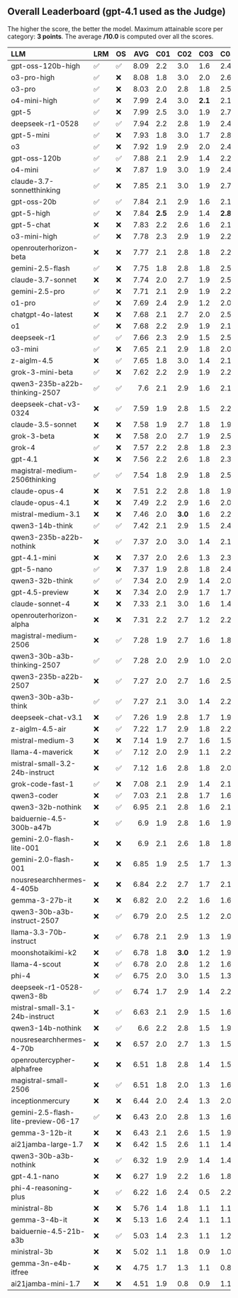 ## Overall Leaderboard (gpt-4.1 used as the Judge)

The higher the score, the better the model.
Maximum attainable score per category: **3 points**.
The average **/10.0** is computed over all the scores.

| LLM                                 | LRM                | OS                 |   AVG | C01     | C02     | C03     | C04     | C05     | C06     | C07     | C08     | C09     | C10     | C11     | C12     | C13     |
|:------------------------------------|:-------------------|:-------------------|------:|:--------|:--------|:--------|:--------|:--------|:--------|:--------|:--------|:--------|:--------|:--------|:--------|:--------|
| gpt-oss-120b-high                   | :white_check_mark: | :white_check_mark: |  8.09 | 2.2     | 3.0     | 1.6     | 2.4     | 1.8     | 2.8     | 2.4     | **2.7** | 2.8     | 1.8     | **2.5** | 2.8     | 2.8     |
| o3-pro-high                         | :white_check_mark: | :x:                |  8.08 | 1.8     | 3.0     | 2.0     | 2.6     | 2.2     | 2.7     | 2.4     | 2.5     | 2.8     | 1.9     | 2.2     | 2.8     | 2.7     |
| o3-pro                              | :white_check_mark: | :x:                |  8.03 | 2.0     | 2.8     | 1.8     | 2.5     | 2.1     | 2.8     | 2.5     | 2.5     | 2.9     | 1.8     | 2.2     | 2.7     | 2.7     |
| o4-mini-high                        | :white_check_mark: | :x:                |  7.99 | 2.4     | 3.0     | **2.1** | 2.1     | 1.9     | **2.9** | 2.4     | 2.4     | 2.9     | 1.7     | 2.1     | 2.5     | 2.8     |
| gpt-5                               | :white_check_mark: | :x:                |  7.99 | 2.5     | 3.0     | 1.9     | 2.7     | 1.9     | 2.8     | 2.2     | 2.5     | 2.8     | 1.4     | 2.2     | 2.5     | 2.8     |
| deepseek-r1-0528                    | :white_check_mark: | :white_check_mark: |  7.94 | 2.2     | 2.8     | 1.9     | 2.4     | 1.8     | 2.8     | 2.5     | 2.6     | 2.8     | 1.4     | 2.2     | 2.8     | 2.7     |
| gpt-5-mini                          | :white_check_mark: | :x:                |  7.93 | 1.8     | 3.0     | 1.7     | 2.8     | 1.6     | 2.9     | 2.5     | 2.3     | 2.9     | **1.9** | 2.2     | 2.7     | 2.7     |
| o3                                  | :white_check_mark: | :x:                |  7.92 | 1.9     | 2.9     | 2.0     | 2.4     | 1.6     | 2.8     | 2.5     | 2.4     | 2.8     | 1.8     | 2.3     | 2.7     | 2.8     |
| gpt-oss-120b                        | :white_check_mark: | :white_check_mark: |  7.88 | 2.1     | 2.9     | 1.4     | 2.2     | 2.1     | 2.9     | 2.5     | 2.5     | 2.8     | 1.5     | 2.4     | 2.8     | 2.8     |
| o4-mini                             | :white_check_mark: | :x:                |  7.87 | 1.9     | 3.0     | 1.9     | 2.4     | 1.9     | 2.7     | 2.5     | 2.2     | 2.8     | 1.9     | 2.3     | 2.6     | 2.6     |
| claude-3.7-sonnetthinking           | :white_check_mark: | :x:                |  7.85 | 2.1     | 3.0     | 1.9     | 2.7     | 1.9     | 2.8     | 2.5     | 2.2     | 2.8     | 1.4     | 2.2     | 2.6     | 2.7     |
| gpt-oss-20b                         | :white_check_mark: | :white_check_mark: |  7.84 | 2.1     | 2.9     | 1.6     | 2.1     | 1.8     | 2.8     | 2.5     | 2.6     | 2.9     | 1.6     | 2.4     | 2.6     | 2.7     |
| gpt-5-high                          | :white_check_mark: | :x:                |  7.84 | **2.5** | 2.9     | 1.4     | **2.8** | 1.9     | 2.5     | 2.5     | 2.2     | 2.9     | 1.4     | 2.2     | 2.6     | 2.7     |
| gpt-5-chat                          | :x:                | :x:                |  7.83 | 2.2     | 2.6     | 1.6     | 2.1     | **2.4** | 2.9     | **2.7** | 1.6     | 2.9     | 1.6     | 2.2     | 2.8     | 2.8     |
| o3-mini-high                        | :white_check_mark: | :x:                |  7.78 | 2.3     | 2.9     | 1.9     | 2.2     | 2.1     | 2.8     | 2.2     | 2.3     | 2.9     | 1.5     | 2.2     | 2.4     | 2.6     |
| openrouterhorizon-beta              | :x:                | :x:                |  7.77 | 2.1     | 2.8     | 1.8     | 2.2     | 2.3     | 2.8     | 2.4     | 1.9     | 2.9     | 1.7     | 2.3     | 2.4     | 2.7     |
| gemini-2.5-flash                    | :white_check_mark: | :x:                |  7.75 | 1.8     | 2.8     | 1.8     | 2.5     | 2.0     | 2.6     | 2.5     | 2.2     | 2.8     | 1.9     | 2.2     | 2.3     | 2.7     |
| claude-3.7-sonnet                   | :x:                | :x:                |  7.74 | 2.0     | 2.7     | 1.9     | 2.5     | 1.8     | 2.5     | 2.4     | 2.4     | 2.9     | 1.8     | 2.0     | 2.6     | 2.7     |
| gemini-2.5-pro                      | :white_check_mark: | :x:                |  7.71 | 2.1     | 2.9     | 1.9     | 2.2     | 1.9     | 2.6     | 2.5     | 2.2     | 2.9     | 1.8     | 2.2     | 2.3     | 2.6     |
| o1-pro                              | :white_check_mark: | :x:                |  7.69 | 2.4     | 2.9     | 1.2     | 2.0     | 2.0     | 2.9     | 2.5     | 2.5     | 2.8     | 1.7     | 2.2     | 2.4     | 2.5     |
| chatgpt-4o-latest                   | :x:                | :x:                |  7.68 | 2.1     | 2.7     | 2.0     | 2.5     | 1.9     | 2.8     | 2.5     | 1.6     | 2.7     | 1.4     | 2.4     | 2.5     | 2.7     |
| o1                                  | :white_check_mark: | :x:                |  7.68 | 2.2     | 2.9     | 1.9     | 2.1     | 2.0     | 2.5     | 2.5     | 2.4     | 2.8     | 1.6     | 2.0     | 2.4     | 2.7     |
| deepseek-r1                         | :white_check_mark: | :white_check_mark: |  7.66 | 2.3     | 2.9     | 1.5     | 2.5     | 1.4     | 2.9     | 2.5     | 2.2     | 2.9     | 1.6     | 2.2     | 2.5     | 2.7     |
| o3-mini                             | :white_check_mark: | :x:                |  7.65 | 2.1     | 2.9     | 1.8     | 2.0     | 2.0     | 2.8     | 2.5     | 2.2     | 2.8     | 1.4     | 1.9     | 2.4     | 2.8     |
| z-aiglm-4.5                         | :x:                | :white_check_mark: |  7.65 | 1.8     | 3.0     | 1.4     | 2.1     | 2.2     | 2.9     | 2.2     | 2.3     | 2.8     | 1.7     | 2.1     | 2.6     | 2.7     |
| grok-3-mini-beta                    | :white_check_mark: | :x:                |  7.62 | 2.2     | 2.9     | 1.9     | 2.2     | 1.4     | 2.7     | 2.5     | 2.2     | 2.9     | 1.5     | 2.1     | 2.8     | 2.5     |
| qwen3-235b-a22b-thinking-2507       | :white_check_mark: | :white_check_mark: |  7.6  | 2.1     | 2.9     | 1.6     | 2.1     | 1.6     | 2.9     | 2.5     | 2.4     | 2.9     | 1.4     | 2.1     | **2.8** | 2.5     |
| deepseek-chat-v3-0324               | :x:                | :white_check_mark: |  7.59 | 1.9     | 2.8     | 1.5     | 2.2     | 1.4     | 2.8     | 2.6     | 2.5     | **3.0** | 1.5     | 2.1     | 2.8     | 2.5     |
| claude-3.5-sonnet                   | :x:                | :x:                |  7.58 | 1.9     | 2.7     | 1.8     | 1.9     | 1.9     | 2.8     | 2.3     | 2.2     | 2.9     | 1.8     | 2.0     | 2.8     | 2.7     |
| grok-3-beta                         | :x:                | :x:                |  7.58 | 2.0     | 2.7     | 1.9     | 2.5     | 1.6     | 2.8     | 2.6     | 1.6     | 2.8     | 1.6     | 2.1     | 2.7     | 2.7     |
| grok-4                              | :white_check_mark: | :x:                |  7.57 | 2.2     | 2.8     | 1.8     | 2.3     | 1.2     | 2.8     | 2.5     | 2.1     | 2.8     | 1.6     | 2.3     | 2.5     | 2.6     |
| gpt-4.1                             | :x:                | :x:                |  7.56 | 2.2     | 2.6     | 1.8     | 2.3     | 2.2     | 2.8     | 2.4     | 1.6     | 2.8     | 1.2     | 2.3     | 2.8     | 2.6     |
| magistral-medium-2506thinking       | :white_check_mark: | :white_check_mark: |  7.54 | 1.8     | 2.9     | 1.8     | 2.5     | 1.4     | 2.8     | 2.5     | 2.2     | 2.8     | 1.3     | 2.2     | 2.6     | 2.6     |
| claude-opus-4                       | :x:                | :x:                |  7.51 | 2.2     | 2.8     | 1.8     | 1.9     | 1.5     | 2.7     | 2.5     | 2.3     | 2.9     | 1.6     | 1.8     | 2.7     | 2.8     |
| claude-opus-4.1                     | :x:                | :x:                |  7.49 | 2.2     | 2.9     | 1.6     | 2.0     | 1.6     | 2.8     | 2.2     | 1.7     | 2.8     | 1.6     | 2.2     | 2.8     | 2.8     |
| mistral-medium-3.1                  | :x:                | :x:                |  7.46 | 2.0     | **3.0** | 1.6     | 2.2     | 1.2     | 2.7     | 2.6     | 1.7     | 2.8     | 1.7     | 2.3     | 2.5     | 2.8     |
| qwen3-14b-think                     | :white_check_mark: | :white_check_mark: |  7.42 | 2.1     | 2.9     | 1.5     | 2.4     | 1.1     | 2.7     | 2.4     | 2.2     | 2.7     | 1.5     | 2.2     | 2.5     | 2.8     |
| qwen3-235b-a22b-nothink             | :x:                | :white_check_mark: |  7.37 | 2.0     | 3.0     | 1.4     | 2.1     | 1.1     | 2.6     | 2.5     | 1.8     | 2.9     | **1.9** | 2.1     | 2.6     | 2.6     |
| gpt-4.1-mini                        | :x:                | :x:                |  7.37 | 2.0     | 2.6     | 1.3     | 2.3     | 1.6     | 2.8     | 2.3     | 2.2     | 2.8     | 1.1     | 2.2     | 2.7     | 2.6     |
| gpt-5-nano                          | :white_check_mark: | :x:                |  7.37 | 1.9     | 2.8     | 1.8     | 2.4     | 0.9     | 2.9     | 2.5     | 2.0     | 2.9     | 1.4     | 1.9     | 2.6     | 2.7     |
| qwen3-32b-think                     | :white_check_mark: | :white_check_mark: |  7.34 | 2.0     | 2.9     | 1.4     | 2.0     | 1.6     | 2.8     | 2.5     | 1.4     | 2.9     | 1.6     | 2.3     | 2.5     | 2.7     |
| gpt-4.5-preview                     | :x:                | :x:                |  7.34 | 2.0     | 2.9     | 1.7     | 1.7     | 1.4     | 2.8     | 2.5     | 1.8     | 2.8     | 1.6     | 2.3     | 2.4     | 2.7     |
| claude-sonnet-4                     | :x:                | :x:                |  7.33 | 2.1     | 3.0     | 1.6     | 1.4     | 1.6     | 2.8     | 2.4     | 1.6     | 2.8     | 1.6     | 2.3     | 2.6     | 2.8     |
| openrouterhorizon-alpha             | :x:                | :x:                |  7.31 | 2.2     | 2.7     | 1.2     | 2.2     | 2.0     | 2.8     | 2.4     | 1.0     | 2.9     | 1.4     | 2.3     | 2.6     | 2.8     |
| magistral-medium-2506               | :x:                | :white_check_mark: |  7.28 | 1.9     | 2.7     | 1.6     | 1.8     | 1.4     | 2.9     | 2.4     | 1.8     | 2.9     | 1.8     | 2.1     | 2.5     | 2.6     |
| qwen3-30b-a3b-thinking-2507         | :white_check_mark: | :white_check_mark: |  7.28 | 2.0     | 2.9     | 1.0     | 2.0     | 1.6     | 2.8     | 2.4     | 2.5     | 2.8     | 1.4     | 2.0     | 2.4     | 2.6     |
| qwen3-235b-a22b-2507                | :x:                | :white_check_mark: |  7.27 | 2.0     | 2.7     | 1.6     | 2.5     | 1.5     | 2.7     | 2.3     | 1.4     | 2.9     | 1.6     | 2.0     | 2.6     | 2.7     |
| qwen3-30b-a3b-think                 | :white_check_mark: | :white_check_mark: |  7.27 | 2.1     | 3.0     | 1.4     | 2.2     | 1.1     | 2.8     | 2.1     | 1.9     | 2.9     | 1.5     | 2.1     | 2.6     | 2.6     |
| deepseek-chat-v3.1                  | :x:                | :white_check_mark: |  7.26 | 1.9     | 2.8     | 1.7     | 1.9     | 1.2     | 2.8     | 2.2     | 2.5     | 2.8     | 1.3     | 2.3     | 2.3     | 2.6     |
| z-aiglm-4.5-air                     | :x:                | :white_check_mark: |  7.22 | 1.7     | 2.9     | 1.8     | 2.2     | 1.3     | 2.9     | 2.2     | 1.7     | 2.9     | 1.5     | 2.0     | 2.4     | 2.7     |
| mistral-medium-3                    | :x:                | :x:                |  7.14 | 1.9     | 2.7     | 1.6     | 1.5     | 1.4     | 2.9     | 2.5     | 1.4     | 2.9     | 1.4     | 2.2     | 2.6     | 2.8     |
| llama-4-maverick                    | :x:                | :white_check_mark: |  7.12 | 2.0     | 2.9     | 1.1     | 2.2     | 0.8     | 2.8     | 2.6     | 2.4     | 2.8     | 1.3     | 1.9     | 2.5     | 2.5     |
| mistral-small-3.2-24b-instruct      | :x:                | :white_check_mark: |  7.12 | 1.6     | 2.8     | 1.8     | 2.0     | 1.1     | 2.1     | 2.5     | 2.4     | 2.8     | 1.4     | 2.1     | 2.4     | 2.6     |
| grok-code-fast-1                    | :white_check_mark: | :x:                |  7.08 | 2.1     | 2.9     | 1.4     | 2.1     | 1.4     | 2.5     | 2.0     | 1.7     | 2.8     | 1.3     | 2.2     | 2.6     | 2.7     |
| qwen3-coder                         | :x:                | :white_check_mark: |  7.03 | 2.1     | 2.8     | 1.7     | 1.6     | 1.4     | 2.7     | 2.2     | 1.7     | 2.9     | 1.4     | 1.9     | 2.5     | 2.5     |
| qwen3-32b-nothink                   | :x:                | :white_check_mark: |  6.95 | 2.1     | 2.8     | 1.6     | 2.1     | 1.2     | 2.7     | 2.2     | 1.2     | 2.9     | 1.2     | 2.3     | 2.3     | 2.5     |
| baiduernie-4.5-300b-a47b            | :x:                | :white_check_mark: |  6.9  | 1.9     | 2.8     | 1.6     | 1.9     | 1.4     | 2.9     | 2.1     | 1.0     | 2.8     | 1.5     | 1.9     | 2.6     | 2.7     |
| gemini-2.0-flash-lite-001           | :x:                | :x:                |  6.9  | 2.1     | 2.6     | 1.8     | 1.8     | 1.5     | 2.9     | 2.5     | 1.1     | 2.8     | 1.4     | 1.9     | 1.9     | 2.5     |
| gemini-2.0-flash-001                | :x:                | :x:                |  6.85 | 1.9     | 2.5     | 1.7     | 1.3     | 1.1     | 2.9     | 2.1     | 2.4     | 2.9     | 1.2     | 2.1     | 2.3     | 2.4     |
| nousresearchhermes-4-405b           | :x:                | :x:                |  6.84 | 2.2     | 2.7     | 1.7     | 2.1     | 1.1     | 2.5     | 2.2     | 0.7     | 2.9     | 1.2     | 2.2     | 2.2     | **2.9** |
| gemma-3-27b-it                      | :x:                | :x:                |  6.82 | 2.0     | 2.2     | 1.6     | 1.6     | 1.3     | 2.8     | 2.2     | 1.4     | 2.8     | 1.5     | 2.2     | 2.3     | 2.7     |
| qwen3-30b-a3b-instruct-2507         | :x:                | :white_check_mark: |  6.79 | 2.0     | 2.5     | 1.2     | 2.0     | 1.2     | 2.8     | 1.9     | 1.6     | 2.8     | 1.2     | 2.2     | 2.3     | 2.6     |
| llama-3.3-70b-instruct              | :x:                | :white_check_mark: |  6.78 | 2.1     | 2.9     | 1.3     | 1.9     | 0.9     | 2.7     | 2.2     | 1.5     | 2.9     | 1.3     | 2.0     | 2.4     | 2.5     |
| moonshotaikimi-k2                   | :x:                | :white_check_mark: |  6.78 | 1.8     | **3.0** | 1.2     | 1.9     | 1.0     | 2.3     | 2.3     | 1.6     | 2.9     | 1.2     | 2.0     | 2.4     | 2.7     |
| llama-4-scout                       | :x:                | :white_check_mark: |  6.78 | 2.0     | 2.8     | 1.2     | 1.6     | 1.0     | 2.8     | 2.4     | 1.3     | 2.6     | 1.4     | 2.2     | 2.5     | 2.5     |
| phi-4                               | :x:                | :white_check_mark: |  6.75 | 2.0     | 3.0     | 1.5     | 1.3     | 1.1     | 2.6     | 2.6     | 1.4     | 2.7     | 1.4     | 1.6     | 2.5     | 2.7     |
| deepseek-r1-0528-qwen3-8b           | :white_check_mark: | :white_check_mark: |  6.74 | 1.7     | 2.9     | 1.4     | 2.2     | 1.2     | 2.6     | 1.9     | 1.9     | 2.9     | 1.2     | 1.3     | 2.5     | 2.6     |
| mistral-small-3.1-24b-instruct      | :x:                | :white_check_mark: |  6.63 | 2.1     | 2.9     | 1.5     | 1.6     | 1.5     | 2.2     | 1.9     | 1.2     | 2.7     | 1.4     | 1.8     | 2.4     | 2.6     |
| qwen3-14b-nothink                   | :x:                | :white_check_mark: |  6.6  | 2.2     | 2.8     | 1.5     | 1.9     | 1.1     | 2.9     | 2.2     | 0.5     | 2.9     | 1.0     | 2.2     | 2.2     | 2.5     |
| nousresearchhermes-4-70b            | :x:                | :x:                |  6.57 | 2.0     | 2.7     | 1.3     | 1.5     | 0.8     | 2.1     | 2.4     | 1.5     | 2.9     | 1.6     | 1.7     | 2.5     | 2.7     |
| openroutercypher-alphafree          | :x:                | :x:                |  6.51 | 1.8     | 2.8     | 1.4     | 1.5     | 0.9     | 2.9     | 2.2     | 1.1     | 2.6     | 1.2     | 1.9     | 2.5     | 2.7     |
| magistral-small-2506                | :x:                | :white_check_mark: |  6.51 | 1.8     | 2.0     | 1.3     | 1.6     | 0.8     | 2.2     | 2.4     | 1.9     | 2.9     | 1.3     | 2.0     | 2.4     | 2.8     |
| inceptionmercury                    | :x:                | :x:                |  6.44 | 2.0     | 2.4     | 1.3     | 2.0     | 1.2     | 2.0     | 2.4     | 0.9     | 2.8     | 1.2     | 1.9     | 2.2     | 2.6     |
| gemini-2.5-flash-lite-preview-06-17 | :white_check_mark: | :x:                |  6.43 | 2.0     | 2.8     | 1.3     | 1.6     | 1.1     | 2.2     | 2.3     | 0.8     | 2.9     | 1.4     | 1.8     | 2.3     | 2.7     |
| gemma-3-12b-it                      | :x:                | :x:                |  6.43 | 2.1     | 2.6     | 1.5     | 1.9     | 0.8     | 2.8     | 1.6     | 1.1     | 2.8     | 1.1     | 2.1     | 2.0     | 2.6     |
| ai21jamba-large-1.7                 | :x:                | :x:                |  6.42 | 1.5     | 2.6     | 1.1     | 1.4     | 1.6     | 2.1     | 2.5     | 1.0     | 2.9     | 1.5     | 2.0     | 2.2     | 2.6     |
| qwen3-30b-a3b-nothink               | :x:                | :white_check_mark: |  6.32 | 1.9     | 2.9     | 1.4     | 1.4     | 0.9     | 2.8     | 1.9     | 1.1     | 2.7     | 1.4     | 1.9     | 2.1     | 2.3     |
| gpt-4.1-nano                        | :x:                | :x:                |  6.27 | 1.9     | 2.2     | 1.6     | 1.8     | 0.8     | 2.2     | 1.7     | 1.0     | 2.9     | 1.6     | 1.6     | 2.6     | 2.6     |
| phi-4-reasoning-plus                | :x:                | :white_check_mark: |  6.22 | 1.6     | 2.4     | 0.5     | 2.2     | 1.6     | 2.3     | 2.1     | 1.6     | 2.6     | 1.1     | 1.6     | 2.2     | 2.4     |
| ministral-8b                        | :x:                | :x:                |  5.76 | 1.4     | 1.8     | 1.1     | 1.1     | 1.3     | 2.6     | 2.1     | 1.2     | 2.8     | 1.4     | 1.9     | 1.9     | 1.9     |
| gemma-3-4b-it                       | :x:                | :x:                |  5.13 | 1.6     | 2.4     | 1.1     | 1.1     | 0.7     | 2.2     | 2.1     | 1.0     | 1.9     | 1.0     | 1.6     | 1.4     | 2.0     |
| baiduernie-4.5-21b-a3b              | :x:                | :white_check_mark: |  5.03 | 1.4     | 2.3     | 1.1     | 1.2     | 0.9     | 2.1     | 1.2     | 0.5     | 2.6     | 1.0     | 1.4     | 1.7     | 2.0     |
| ministral-3b                        | :x:                | :x:                |  5.02 | 1.1     | 1.8     | 0.9     | 1.0     | 0.6     | 2.6     | 1.4     | 0.6     | 2.6     | 1.2     | 1.8     | 1.9     | 2.0     |
| gemma-3n-e4b-itfree                 | :x:                | :x:                |  4.75 | 1.7     | 1.3     | 1.1     | 0.8     | 0.9     | 2.1     | 1.6     | 0.7     | 2.6     | 1.0     | 1.8     | 1.6     | 1.4     |
| ai21jamba-mini-1.7                  | :x:                | :x:                |  4.51 | 1.9     | 0.8     | 0.9     | 1.1     | 0.7     | 1.9     | 1.0     | 0.8     | 2.0     | 0.8     | 1.6     | 1.9     | 2.0     |